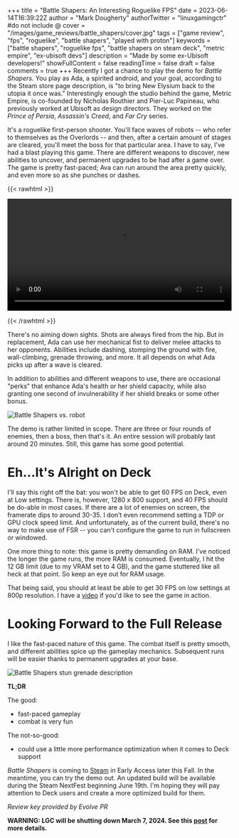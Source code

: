 +++
title = "Battle Shapers: An Interesting Roguelike FPS"
date = 2023-06-14T16:39:22Z
author = "Mark Dougherty"
authorTwitter = "linuxgamingctr" #do not include @
cover = "/images/game_reviews/battle_shapers/cover.jpg"
tags = ["game review", "fps", "roguelike", "battle shapers", "played with proton"]
keywords = ["battle shapers", "roguelike fps", "battle shapers on steam deck", "metric empire", "ex-ubisoft devs"]
description = "Made by some ex-Ubisoft developers!"
showFullContent = false
readingTime = false
draft = false
comments = true
+++
Recently I got a chance to play the demo for *Battle Shapers*. You play as Ada, a spirited android, and your goal, according to the Steam store page description, is "to bring New Elysium back to the utopia it once was." Interestingly enough the studio behind the game, Metric Empire, is co-founded by Nicholas Routhier and Pier-Luc Papineau, who previously worked at Ubisoft as design directors. They worked on the *Prince of Persia*, *Assassin's Creed*, and *Far Cry* series.

It's a roguelike first-person shooter. You'll face waves of robots -- who refer to themselves as the Overlords -- and then, after a certain amount of stages are cleared, you'll meet the boss for that particular area. I have to say, I've had a blast playing this game. There are different weapons to discover, new abilities to uncover, and permanent upgrades to be had after a game over. The game is pretty fast-paced; Ava can run around the area pretty quickly, and even more so as she punches or dashes.

{{< rawhtml >}} 

<video width=100% controls autoplay loop>
    <source src="/videos/battle_shapers/battle_shapers.webm" type="video/webm">
    Your browser does not support the video tag.
</video>

{{< /rawhtml >}}

There's no aiming down sights. Shots are always fired from the hip. But in replacement, Ada can use her mechanical fist to deliver melee attacks to her opponents. Abilities include dashing, stomping the ground with fire, wall-climbing, grenade throwing, and more. It all depends on what Ada picks up after a wave is cleared.

In addition to abilities and different weapons to use, there are occasional "perks" that enhance Ada's health or her shield capacity, while also granting one second of invulnerability if her shield breaks or some other bonus.

![Battle Shapers vs. robot](/images/game_reviews/battle_shapers/gameplay.jpg)

The demo is rather limited in scope. There are three or four rounds of enemies, then a boss, then that's it. An entire session will probably last around 20 minutes. Still, this game has some good potential.

# Eh...It's Alright on Deck
I'll say this right off the bat: you won't be able to get 60 FPS on Deck, even at Low settings. There is, however, 1280 x 800 support, and 40 FPS should be do-able in *most* cases. If there are a lot of enemies on screen, the framerate dips to around 30-35. I don't even recommend setting a TDP or GPU clock speed limit. And unfortunately, as of the current build, there's no way to make use of FSR -- you can't configure the game to run in fullscreen or windowed. 

One more thing to note: this game is pretty demanding on RAM. I've noticed the longer the game runs, the more RAM is consumed. Eventually, I hit the 12 GB limit (due to my VRAM set to 4 GB), and the game stuttered like all heck at that point. So keep an eye out for RAM usage.

That being said, you should at least be able to get 30 FPS on low settings at 800p resolution. I have a [video](https://youtu.be/eqf049hINBg) if you'd like to see the game in action.

# Looking Forward to the Full Release
I like the fast-paced nature of this game. The combat itself is pretty smooth, and different abilities spice up the gameplay mechanics. Subsequent runs will be easier thanks to permanent upgrades at your base.

![Battle Shapers stun grenade description](/images/game_reviews/battle_shapers/stun_grenade.jpg)

**TL;DR**

The good:
- fast-paced gameplay
- combat is very fun

The not-so-good:
- could use a little more performance optimization when it comes to Deck support

*Battle Shapers* is coming to [Steam](https://store.steampowered.com/app/1421290/Battle_Shapers/) in Early Access later this Fall. In the meantime, you can try the demo out. An updated build will be available during the Steam NextFest beginning June 19th. I'm hoping they will pay attention to Deck users and create a more optimized build for them.

*Review key provided by Evolve PR*

**WARNING: LGC will be shutting down March 7, 2024. See this [post](https://linuxgamingcentral.com/posts/the-end-of-lgc/) for more details.**
